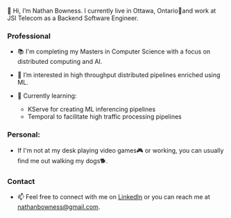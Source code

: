 👋 Hi, I’m Nathan Bowness. I currently live in Ottawa, Ontario🍁and work at JSI Telecom as a Backend Software Engineer. 

### Professional
- 📚 I'm completing my Masters in Computer Science with a focus on distributed computing and AI.
- 👀 I’m interested in high throughput distributed pipelines enriched using ML.
 
- 🌱 Currently learning:
  - KServe for creating ML inferencing pipelines
  - Temporal to facilitate high traffic processing pipelines


### Personal: 
- If I'm not at my desk playing video games🎮 or working, you can usually find me out walking my dogs🐕.

### Contact
- 📫 Feel free to connect with me on [LinkedIn](https://www.linkedin.com/in/nathan-bowness/) or you can reach me at nathanbowness@gmail.com.  

<!---
nathanbowness/nathanbowness is a ✨ special ✨ repository because its `README.md` (this file) appears on your GitHub profile.
You can click the Preview link to take a look at your changes.
--->
